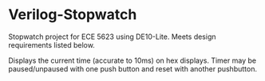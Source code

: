 # Verilog-Stopwatch
Stopwatch project for ECE 5623 using DE10-Lite.
Meets design requirements listed below.

Displays the current time (accurate to 10ms) on hex displays. Timer may be paused/unpaused with one push button and reset with another pushbutton.
